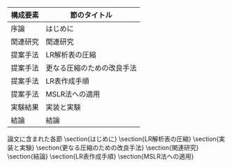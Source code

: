 構成要素 | 節のタイトル
 --- | --- 
序論 | はじめに
関連研究 | 関連研究
提案手法 | LR解析表の圧縮
提案手法 | 更なる圧縮のための改良手法
提案手法 | LR表作成手順
提案手法 | MSLR法への適用
実験結果 | 実装と実験
結論 | 結論

論文に含まれた各節
\section{はじめに}
\section{LR解析表の圧縮}
\section{実装と実験}
\section{更なる圧縮のための改良手法}
\section{関連研究}
\section{結論}
\section{LR表作成手順}
\section{MSLR法への適用}
